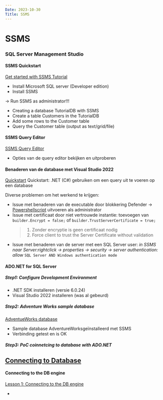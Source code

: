 ```yaml
---
Date: 2023-10-30
Title: SSMS
---
```

# SSMS
### SQL Server Management Studio
#### SSMS Quickstart
[Get started with SSMS Tutorial](https://learn.microsoft.com/en-us/sql/ssms/quickstarts/ssms-connect-query-sql-server?view=sql-server-ver16)

- Install Microsoft SQL server (Developer edition)
- Install SSMS

-> Run SSMS as administrator!!!
- Creating a database TutorialDB with SSMS
- Create a table Customers in the TutorialDB
- Add some rows to the Customer table
- Query the Customer table (output as text/grid/file)

#### SSMS Query Editor
[SSMS Query Editor](https://learn.microsoft.com/en-us/sql/ssms/f1-help/database-engine-query-editor-sql-server-management-studio?view=sql-server-ver16)

- Opties van de query editor bekijken en uitproberen

#### Benaderen van de database met Visual Studio 2022
[Quickstart](https://learn.microsoft.com/nl-nl/azure/azure-sql/database/connect-query-dotnet-visual-studio?view=azuresql)
Quickstart: .NET (C#) gebruiken om een query uit te voeren op een database

Diverse problemen om het werkend te krijgen:
- Issue met benaderen van de executable door blokkering Defender -> [Powershellscript](https://gist.github.com/Braytiner/be2497d1a06f5a9d943dc7760693d460) uitvoeren als administrator
- Issue met certificaat door niet vertrouwde instantie: toevoegen van ` builder.Encrypt = false; ` of ` builder.TrustServerCertificate = true; `
  > 1. Zonder encryptie is geen certificaat nodig
  > 2. Force client to trust the Server Certificate without validation 
- Issue met benaderen van de server met een SQL Server user: _in SSMS naar Server:rightclick -> properties -> security -> server authentication: allow_ ` SQL Server AND Windows authentication mode `

#### ADO.NET for SQL Server
##### Step1: Configure Development Environment
- .NET SDK installeren (versie 6.0.24)
- Visual Studio 2022 installeren (was al gebeurd)

##### Step2: Adventure Works sample database
[AdventueWorks database](https://github.com/Microsoft/sql-server-samples/releases/tag/adventureworks)
- Sample database AdventureWorksgeïnstalleerd met SSMS
- Verbinding getest en is OK

##### Step3: PoC coinnetcing to database with ADO.NET
[Connecting to Database](https://learn.microsoft.com/nl-nl/sql/connect/ado-net/step-3-connect-sql-ado-net?view=sql-server-ver16)
- 

#### Connecting to the DB engine
[Lesson 1: Connecting to the DB engine](https://learn.microsoft.com/en-us/sql/relational-databases/lesson-1-connecting-to-the-database-engine?view=sql-server-ver16)

- 
